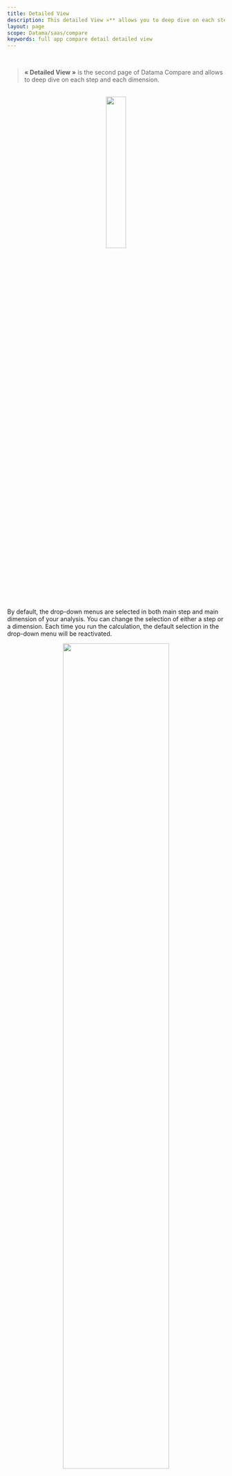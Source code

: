 ```yaml
---
title: Detailed View
description: This detailed View »** allows you to deep dive on each step and each dimension.
layout: page
scope: Datama/saas/compare
keywords: full app compare detail detailed view
---
```


<br>

> **« Detailed View »** is the second page of Datama Compare and allows to deep dive on each step and each dimension.

<br>


<center> <img style="width:30%;" src="{{site.url}}/{{site.baseurl}}/core_app/new/compare/interface/images/moves_tab.png"></center>

<!-- ![detailed_view]({{site.url}}/{{site.baseurl}}/core_app/new/compare/interface/images/moves.jpg) -->

By default, the drop-down menus are selected in both main step and main dimension of your analysis. You can change the selection of either a step or a dimension. Each time you run the calculation, the default selection in the drop-down menu will be reactivated.


<center> <img style="width:70%;" src="{{site.url}}/{{site.baseurl}}/core_app/new/compare/interface/images/carret_moves.png"></center>

<br>

The selection is dynamic: selection made on the « Detailed view – filter » will affect the waterfall above and vice & versa.

3 different views are available for this « detailed view »:
* [Moves](#moves)
* [Bridge](#bridge)
* [Table](#table)

<br>

# Moves

In the Detailed View the graph **« Moves »** represents a key element. It allows you to deep dive in all and every dimension and elements of your dimension and understand Mix effect and Performance effect with arrows.

<center> <img style="width:80%;" src="{{site.url}}/{{site.baseurl}}/core_app/new/compare/interface/images/compare_moves.jpg"></center>
<!-- ![moves]({{site.url}}/{{site.baseurl}}/core_app/new/compare/interface/images/compare_moves.jpg ) -->

This graph shows the performance effect and the mix effect within a single serie of arrows (or vectors). The start of the arrow represents the Start point (eg. "Last Month") of your analysis and the end of the arrow represents the End point (eg. "This Month") of the analysis. An arrow is either an evolution of the performance effect and the mix effect from Start point to End point.

<br>

## How to understand this graph?

<br>

Read more [details]({{site.url}}/{{site.baseurl}}/core_app/compare/model/dimensions) on Mix & Performance Effects.

<br>

<center> <img style="width:80%;" src="{{site.url}}/{{site.baseurl}}/core_app/new/compare/interface/images/compare_movesExplanation.png"></center>

<!-- ![moves2]({{site.url}}/{{site.baseurl}}/core_app/new/compare/interface/images/compare_movesExplanation.png) -->

**Abscissa** of this graph is the Denominator of the Step, what we call the mix effect. It represents the evolution of the breakdown in input and in output (e.g. in the picture above, the abcissa is the % of Session by type of Medium. The orange arrow « Referral » goes from 37% of the Session in input to 31% at the End. This will have a mix effect. There is a decreased in % of this type of traffic).

**Ordinate** of the graph shows the ratio of this step Numerator / Denominator (e.g. in that case: Checkout/ Sessions). This is the performance effect of your analysis. (e.g. in the picture above, the ordinate is the performance of the Checkout/ Session as if the Session was equal betwen Start and End. The orange arrow « Referral » goes from 0.0743 Checkout per Session in Start to 0.0678 at the End. This have a negative performance effect).

<br>

## Help on the read of this graph

To have keys to read this graph, you should know few tips:

* **The higher the arrow the higher the performance.** In our example, the orange arrow is higher than the others, which tell us that the Checkout/ Session of the referral traffic is the best among all the type of medium. If the volume of referral traffic decrease, there will be a direct negative mix impact on your activities, you will have more traffic coming from type of medium with a lower conversion rate than the referral traffic.
* **Others (<2%) grouped:** Datama aggregates within a dimension, elements that represent less than 2% of the total. This will appear as a row in the graph, but you can change the aggregation level from 2% to 0% or whatever you want, depending on the details you want to display.
* **Show average ratio:** This allows to show the weighted average of all segments on horizontal lines, for both start and end. It helps you understand which segments are above or below the total average.


<br>


# Bridge

For the selected step and dimension the <i>Bridge</i> shows the Mix effect and the performance effect via a Waterfall.

The bridge focuses on one KPI at a time. It shows the impact that each dimension has on the value of the KPI (whilst on the main waterfall the impact is on the overall KPI).

<br>

<center> <img style="width:80%;" src="{{site.url}}/{{site.baseurl}}/core_app/new/compare/interface/images/compare_bridge.jpg"></center>
<!-- ![bridge]({{site.url}}/{{site.baseurl}}/core_app/new/compare/interface/images/compare_bridge.jpg ) -->



<br>

For the selected step and dimension (you can change what's selected in the slide title) this bridge shows the impact of each segment variation on the step's global variation.  Changes are grouped in Mix effect and Performance effect, or Negative and Positive moves.

Some key elements:

* **The percentage** is the evolution of the Mix and the Performance effect between Start and End dimension. (e.g.: evolution between last month and current month)
* **The unit** used for this graph is real unit of the step (e.g. in the picture above, we selected the Checkout/ Sessions step which is our unit for this graph. The performance effect of Organic has a negative impact of -0.00517 on Checkout/ Sessions)
* **The Coefficient** (e.g. "organic (x2.43)") The figure in parenthesis explains the acceleration this element has compare to the other element in the dimension. « The fall of the referral traffic goes 2.43 times faster than the other type of medium traffic ». If this figure is close to 1, this will say that the element you’re looking has the same rise or fall than the other element in the dimension. This will tell you that everything is rising or falling at this step and nothing in your dataset explain why this step is positive or negative. You should add some more dimension to explain this variation (weather, holidays, day-off, bank holidays, strike, price versus competition, …)


<br>


# Table

Table is gathering all the figures that helps to understand step variation and dimensions impact.

The table allows to access a detail view of the data with the ability to refine what you want to display. 

<br>

<center> <img style="width:80%;" src="{{site.url}}/{{site.baseurl}}/core_app/new/compare/interface/images/compare_table.jpg"></center>
<!-- ![table]({{site.url}}/{{site.baseurl}}/core_app/new/compare/interface/images/compare_table.jpg) -->

<br>

## What's available on the table?

By changing the settings of the table you can choose to display 5 types of information: 
- **Value**: new value of the ratio. (e.g: 2633 Users in referral for "this year")
- **Impact**: the impact of the change between <i>Start</i> and <i>End</i> on the considered KPI 
- **Main KPI Impact**: the impact of the change between <i>Start</i> and <i>End</i> on the total KPI in your market equation
- **%ch**: evolution in percentage between <i>Start</i> and <i>End</i>
- **Ranking**: Ranking of each element of the dimension by size at the <i>End</i>
- **Ranking change**: evolution of the Ranking between <i>Start</i> and <i>End</i>

Note that when activating a "Secondary Comparison", the secondary comparison values are displayed in the table in a subline in italic under "2nd comparison"

## How could it look like?

Change Formatting of the table by clicking on the Settings icon:

<center> <img style="width:40%;" src="{{site.url}}/{{site.baseurl}}/core_app/new/compare/interface/images/compare_editTableSettings.jpg"></center>
<!-- <img src="{{site.url}}/{{site.baseurl}}/core_app/new/compare/interface/images/compare_editTableSettings.jpg"> -->

<br>

The display is adaptable according to your needs.

<br>
<center> <img style="width:70%;" src="{{site.url}}/{{site.baseurl}}/core_app/new/compare/interface/images/compare_tableConditionalFormatting.jpg"></center>

<!-- <img src="{{site.url}}/{{site.baseurl}}/core_app/new/compare/interface/images/compare_tableConditionalFormatting.jpg" style="width:70%"> -->

- **Arrow**: Displays an arrow that goes up or down depending on the positive or negative variation 
- **Bars**: Displays a bars filled according to the impact on the total variation of this step
- **Colors**: Figures are colored according to the positive or negative variation
- **Pin**: Displays the figures even if the Step is closed. By default only "%ch" is pinned.

 

<br>